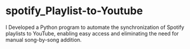 # spotify_Playlist-to-Youtube
 I  Developed a Python program to automate the synchronization of Spotify playlists to YouTube, enabling easy access and eliminating the need for manual song-by-song addition.
